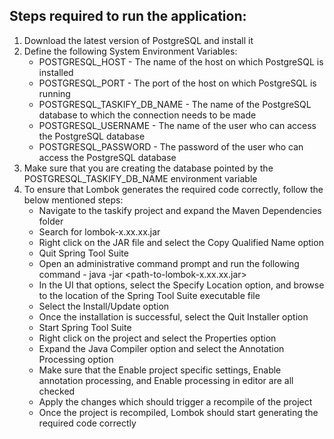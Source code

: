 ## Steps required to run the application:

1. Download the latest version of PostgreSQL and install it
2. Define the following System Environment Variables:
    * POSTGRESQL_HOST - The name of the host on which PostgreSQL is installed
    * POSTGRESQL_PORT - The port of the host on which PostgreSQL is running
    * POSTGRESQL_TASKIFY_DB_NAME - The name of the PostgreSQL database to which the connection needs to be made
    * POSTGRESQL_USERNAME - The name of the user who can access the PostgreSQL database
    * POSTGRESQL_PASSWORD - The password of the user who can access the PostgreSQL database
4. Make sure that you are creating the database pointed by the POSTGRESQL_TASKIFY_DB_NAME environment variable
5. To ensure that Lombok generates the required code correctly, follow the below mentioned steps:
    * Navigate to the taskify project and expand the Maven Dependencies folder
    * Search for lombok-x.xx.xx.jar
    * Right click on the JAR file and select the Copy Qualified Name option
    * Quit Spring Tool Suite
    * Open an administrative command prompt and run the following command - java -jar <path-to-lombok-x.xx.xx.jar>
    * In the UI that options, select the Specify Location option, and browse to the location of the Spring Tool Suite executable file
    * Select the Install/Update option
    * Once the installation is successful, select the Quit Installer option
    * Start Spring Tool Suite
    * Right click on the project and select the Properties option
    * Expand the Java Compiler option and select the Annotation Processing option
    * Make sure that the Enable project specific settings, Enable annotation processing, and Enable processing in editor are all checked
    * Apply the changes which should trigger a recompile of the project
    * Once the project is recompiled, Lombok should start generating the required code correctly